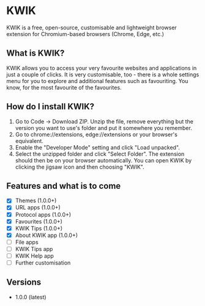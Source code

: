 # KWIK
KWIK is a free, open-source, customisable and lightweight browser extension for Chromium-based browsers (Chrome, Edge, etc.)
## What is KWIK?
KWIK allows you to access your very favourite websites and applications in just a couple of clicks. It is very customisable, too - there is a whole settings menu for you to explore and additional features such as favouriting. You know, for the most favourite of the favourites.
## How do I install KWIK?
1. Go to Code -> Download ZIP. Unzip the file, remove everything but the version you want to use's folder and put it somewhere you remember.
2. Go to chrome://extensions, edge://extensions or your browser's equivalent.
3. Enable the "Developer Mode" setting and click "Load unpacked".
4. Select the unzipped folder and click "Select Folder". The extension should then be on your browser automatically.
You can open KWIK by clicking the jigsaw icon and then choosing "KWIK".
## Features and what is to come
- [x] Themes (1.0.0+)
- [x] URL apps (1.0.0+)
- [x] Protocol apps (1.0.0+)
- [x] Favourites (1.0.0+)
- [x] KWIK Tips (1.0.0+)
- [x] About KWIK app (1.0.0+)
- [ ] File apps
- [ ] KWIK Tips app
- [ ] KWIK Help app
- [ ] Further customisation
## Versions
- 1.0.0 (latest)
